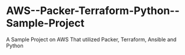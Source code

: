 # AWS--Packer-Terraform-Python--Sample-Project
A Sample Project on AWS That utilized Packer, Terraform, Ansible and Python
